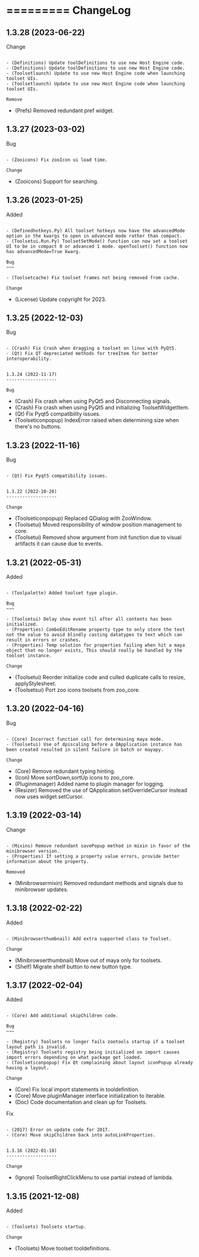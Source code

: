 =========
ChangeLog
=========


1.3.28 (2023-06-22)
-------------------

Change
~~~~~~

- (Definitions) Update toolDefinitions to use new Host Engine code.
- (Definitions) Update toolDefinitions to use new Host Engine code.
- (Toolsetlaunch) Update to use new Host Engine code when launching toolset UIs.
- (Toolsetlaunch) Update to use new Host Engine code when launching toolset UIs.

Remove
~~~~~~

- (Prefs) Removed redundant pref widget.


1.3.27 (2023-03-02)
-------------------

Bug
~~~

- (Zooicons) Fix zooIcon ui load time.

Change
~~~~~~

- (Zooicons) Support for searching.


1.3.26 (2023-01-25)
-------------------

Added
~~~~~

- (Definedhotkeys.Py) All toolset hotkeys now have the advancedMode option in the kwargs to open in advanced mode rather than compact.
- (Toolsetui.Run.Py) ToolsetSetMode() function can now set a toolset UI to be in compact 0 or advanced 1 mode. openToolset() function now has advancedMode=True kwarg.

Bug
~~~

- (Toolsetcache) Fix toolset frames not being removed from cache.

Change
~~~~~~

- (License) Update copyright for 2023.


1.3.25 (2022-12-03)
-------------------

Bug
~~~

- (Crash) Fix Crash when dragging a toolset on linux with PyQt5.
- (Qt) Fix QT depreciated methods for treeItem for better interoperability.


1.3.24 (2022-11-17)
-------------------

Bug
~~~

- (Crash) Fix crash when using PyQt5 and Disconnecting signals.
- (Crash) Fix crash when using PyQt5 and initializing ToolsetWidgetItem.
- (Qt) Fix Pyqt5 compatibility issues.
- (Toolseticonpopup) IndexError raised when determining size when there's no buttons.


1.3.23 (2022-11-16)
-------------------

Bug
~~~

- (Qt) Fix Pyqt5 compatibility issues.


1.3.22 (2022-10-26)
-------------------

Change
~~~~~~

- (Toolseticonpopup) Replaced QDialog with ZooWindow.
- (Toolsetui) Moved responsibility of window position management to core.
- (Toolsetui) Removed show argument from init function due to visual artifacts it can cause due to events.


1.3.21 (2022-05-31)
-------------------

Added
~~~~~

- (Toolpalette) Added toolset type plugin.

Bug
~~~

- (Toolsetui) Delay show event til after all contents has been initialized.
- (Properties) ComboEditRename property type to only store the text not the value to avoid blindly casting datatypes to text which can result in errors or crashes.
- (Properties) Temp solution for properties failing when hit a maya object that no longer exists, This should really be handled by the toolset instance.

Change
~~~~~~

- (Toolsetui) Reorder initialize code and culled duplicate calls to resize, applyStylesheet.
- (Toolsetsui) Port zoo icons toolsets from zoo_core.


1.3.20 (2022-04-16)
-------------------

Bug
~~~

- (Core) Incorrect function call for determining maya mode.
- (Toolsetui) Use of dpiscaling before a QApplication instance has been created resulted in silent failure in batch or mayapy.

Change
~~~~~~

- (Core) Remove redundant typing hinting.
- (Icon) Move sortDown,sortUp icons to zoo_core.
- (Pluginmanager) Added name to plugin manager for logging.
- (Resizer) Removed the use of QApplication.setOverrideCursor instead now uses widget.setCursor.


1.3.19 (2022-03-14)
-------------------

Change
~~~~~~

- (Mixins) Remove redundant savePopup method in mixin in favor of the minibrowser version.
- (Properties) If setting a property value errors, provide better information about the property.

Removed
~~~~~~~

- (Minibrowsermixin) Removed redundant methods and signals due to minibrowser updates.


1.3.18 (2022-02-22)
-------------------

Added
~~~~~

- (Minibrowserthumbnail) Add extra supported class to Toolset.

Change
~~~~~~

- (Minibrowserthumbnail) Move out of maya only for toolsets.
- (Shelf) Migrate shelf button to new button type.


1.3.17 (2022-02-04)
-------------------

Added
~~~~~

- (Core) Add additional skipChildren code.

Bug
~~~

- (Registry) Toolsets no longer fails zootools startup if a toolset layout path is invalid.
- (Registry) Toolsets registry being initialized on import causes import errors depending on what package get loaded.
- (Toolseticonpopup) Fix Qt complaining about layout iconPopup already having a layout.

Change
~~~~~~

- (Core) Fix local import statements in tooldefinition.
- (Core) Move pluginManager interface initialization to iterable.
- (Doc) Code documentation and clean up for Toolsets.

Fix
~~~

- (2017) Error on update code for 2017.
- (Core) Move skipChildren back into autoLinkProperties.


1.3.16 (2022-01-18)
-------------------

Change
~~~~~~

- (Ignore) ToolsetRightClickMenu to use partial instead of lambda.


1.3.15 (2021-12-08)
-------------------

Added
~~~~~

- (Toolsets) Toolsets startup.

Change
~~~~~~

- (Toolsets) Move toolset tooldefinitions.

